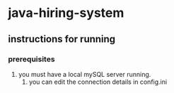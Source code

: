 # java-hiring-system
## instructions for running
### prerequisites
1. you must have a local mySQL server running.
   1. you can edit the connection details in config.ini